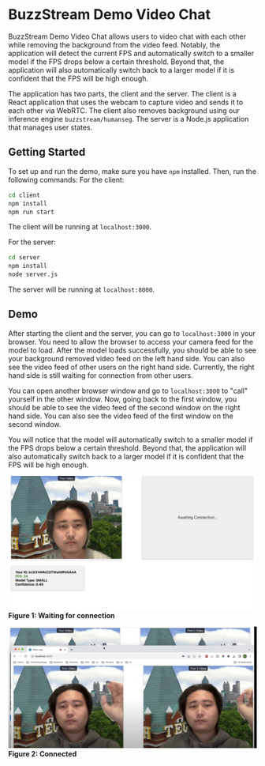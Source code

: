 # BuzzStream Demo Video Chat

BuzzStream Demo Video Chat allows users to video chat with each other while removing the background from the video feed. Notably, the application will detect the current FPS and automatically switch to a smaller model if the FPS drops below a certain threshold. Beyond that, the application will also automatically switch back to a larger model if it is confident that the FPS will be high enough.

The application has two parts, the client and the server. The client is a React application that uses the webcam to capture video and sends it to each other via WebRTC. The client also removes background using our inference engine `buzzstream/humanseg`. The server is a Node.js application that manages user states.

## Getting Started
To set up and run the demo, make sure you have `npm` installed. Then, run the following commands:
For the client:
```bash
cd client
npm install
npm run start
```

The client will be running at `localhost:3000`.

For the server:
```bash
cd server
npm install
node server.js
```

The server will be running at `localhost:8000`.

## Demo
After starting the client and the server, you can go to `localhost:3000` in your browser. You need to allow the browser to access your camera feed for the model to load. After the model loads successfully, you should be able to see your background removed video feed on the left hand side. You can also see the video feed of other users on the right hand side. Currently, the right hand side is still waiting for connection from other users. 

You can open another browser window and go to `localhost:3000` to "call" yourself in the other window. Now, going back to the first window, you should be able to see the video feed of the second window on the right hand side. You can also see the video feed of the first window on the second window.

You will notice that the model will automatically switch to a smaller model if the FPS drops below a certain threshold. Beyond that, the application will also automatically switch back to a larger model if it is confident that the FPS will be high enough.

![waiting-for-connection](../assets/waiting-for-connection.png)
**Figure 1: Waiting for connection**

![connected](../assets/connected.png)
**Figure 2: Connected**